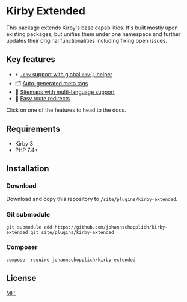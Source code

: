 # Kirby Extended

This package extends Kirby's base capabilities. It's built mostly upon existing packages, but unifies them under one namespace and further updates their original functionalities including fixing open issues.

## Key features

- ⚡️ [`.env` support with global `env()` helper](./docs/env.md)
- 🗂 [Auto-generated meta tags](./docs/meta.md)
- 🧭 [Sitemaps with multi-language support](./docs/sitemap.md)
- 🔀 [Easy route redirects](./docs/redirects.md)

Click on one of the features to head to the docs.

## Requirements

- Kirby 3
- PHP 7.4+

## Installation

### Download

Download and copy this repository to `/site/plugins/kirby-extended`.

### Git submodule

```
git submodule add https://github.com/johannschopplich/kirby-extended.git site/plugins/kirby-extended
```

### Composer

```
composer require johannschopplich/kirby-extended
```

## License

[MIT](https://opensource.org/licenses/MIT)
